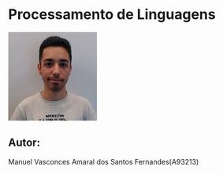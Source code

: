 # Processamento de Linguagens

![foto perfil](/images/A93213.jpg)

## Autor:
Manuel Vasconces Amaral dos Santos Fernandes(A93213)
